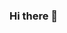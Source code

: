 ### Hi there 👋

<!--
**satishkumar-jadhav/satishkumar-jadhav** is a ✨ _special_ ✨ repository because its `README.md` (this file) appears on your GitHub profile.

Here are some ideas to get you started:

- 🔭 I’m currently working on ...
- 🌱 I’m currently learning ...
- 👯 I’m looking to collaborate on ...
- 🤔 I’m looking for help with ...
- 💬 Ask me about ...
- 📫 How to reach me: ...satish_jadhav@hotmail.com
- 😄 Pronouns: ...
- ⚡ Fun fact: ...
-->
